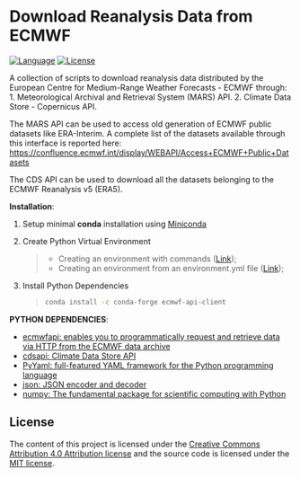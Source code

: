 # Download Reanalysis Data from ECMWF

[![Language][]][1] [![License][]][2]

A collection of scripts to download reanalysis data distributed by the
European Centre for Medium-Range Weather Forecasts - ECMWF through: 1.
Meteorological Archival and Retrieval System (MARS) API. 2. Climate Data
Store - Copernicus API.

The MARS API can be used to access old generation of ECMWF public
datasets like ERA-Interim. A complete list of the datasets available
through this interface is reported here:
<https://confluence.ecmwf.int/display/WEBAPI/Access+ECMWF+Public+Datasets>

The CDS API can be used to download all the datasets belonging to the
ECMWF Reanalysis v5 (ERA5).

**Installation**:

1.  Setup minimal **conda** installation using [Miniconda][]

2.  Create Python Virtual Environment

    > -   Creating an environment with commands ([Link][]);
    > -   Creating an environment from an environment.yml file
    >     ([Link][3]);

3.  Install Python Dependencies

    > ``` bash
    > conda install -c conda-forge ecmwf-api-client 
    > ```


**PYTHON DEPENDENCIES**:  
-   [ecmwfapi: enables you to programmatically request and retrieve data
    via HTTP from the ECMWF data archive][]
-   [cdsapi: Climate Data Store API][]
-   [PyYaml: full-featured YAML framework for the Python programming
    language][]
-   [json: JSON encoder and decoder][]
-   [numpy: The fundamental package for scientific computing with
    Python][]

## License

The content of this project is licensed under the [Creative Commons
Attribution 4.0 Attribution license][] and the source code is licensed
under the [MIT license][].

  [Language]: https://img.shields.io/badge/python-3.7%2B-green.svg
  [1]: https://www.python.org/
  [License]: https://img.shields.io/badge/license-MIT-green.svg
  [2]: https://github.com/eciraci/Download_ECMWF_Data/blob/main/LICENSE
  [ecmwfapi: enables you to programmatically request and retrieve data via HTTP from the ECMWF data archive]:
    https://www.ecmwf.int
  [cdsapi: Climate Data Store API]: https://cds.climate.copernicus.eu
  [PyYaml: full-featured YAML framework for the Python programming language]:
    https://pyyaml.org
  [json: JSON encoder and decoder]: https://docs.python.org/3/library/json.html
  [numpy: The fundamental package for scientific computing with Python]:
    https://numpy.org
  [Creative Commons Attribution 4.0 Attribution license]: https://creativecommons.org/licenses/by/4.0/
  [MIT license]: LICENSE

  [Miniconda]: https://docs.conda.io/en/latest/miniconda.html
  [Link]: https://docs.conda.io/projects/conda/en/latest/user-guide/tasks/manage-environments.html#creating-an-environment-with-commands
  [3]: https://docs.conda.io/projects/conda/en/latest/user-guide/tasks/manage-environments.html#creating-an-environment-from-an-environment-yml-file